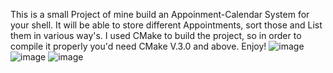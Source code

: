 This is a small Project of mine build an Appoinment-Calendar System for your shell. It will be able to store different Appointments, sort those and List them in various way's. 
I used CMake to build the project, so in order to compile it properly you'd need CMake V.3.0 and above.
Enjoy!
![image](https://github.com/Sveppg/Calendar.C/assets/54738234/3fa90b5a-8d69-4b83-8b4a-32ea6ed17752)
![image](https://github.com/Sveppg/Calendar.C/assets/54738234/0a0a768c-aa4a-4514-8030-94a4f9b34e35)
![image](https://github.com/Sveppg/Calendar.C/assets/54738234/120e81cd-8bb0-4656-b90a-f3e22e68d812)
